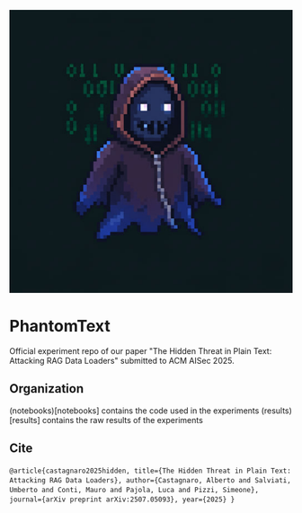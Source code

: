 ![image info](./phantomText.jpg)

# PhantomText

Official experiment repo of our paper
"The Hidden Threat in Plain Text: Attacking RAG Data Loaders" submitted to
ACM AISec 2025.

## Organization

(notebooks)[notebooks] contains the code used in the experiments
(results)[results] contains the raw results of the experiments


## Cite

`
@article{castagnaro2025hidden,
  title={The Hidden Threat in Plain Text: Attacking RAG Data Loaders},
  author={Castagnaro, Alberto and Salviati, Umberto and Conti, Mauro and Pajola, Luca and Pizzi, Simeone},
  journal={arXiv preprint arXiv:2507.05093},
  year={2025}
}
`
